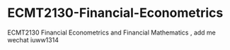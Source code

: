 # ECMT2130-Financial-Econometrics
ECMT2130 Financial Econometrics and Financial Mathematics , add me wechat iuww1314
